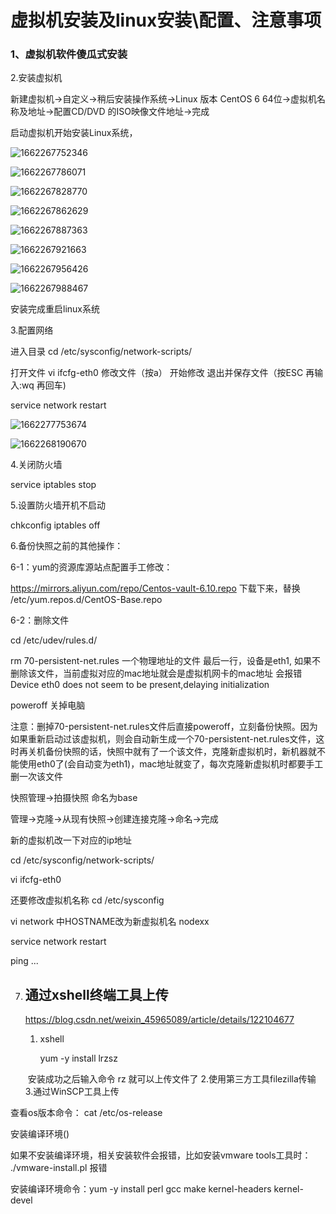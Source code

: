# 虚拟机安装及linux安装\配置、注意事项

### 1、虚拟机软件傻瓜式安装

2.安装虚拟机

新建虚拟机->自定义->稍后安装操作系统->Linux 版本 CentOS 6 64位->虚拟机名称及地址->配置CD/DVD 的ISO映像文件地址->完成

启动虚拟机开始安装Linux系统，



![1662267752346](C:\Users\Administrator\Desktop\1662267752346.png)

![1662267786071](F:\Rocky\JAVA\Organ\msb\GitHubFileClone\java\database\image\1662267786071.png)

![1662267828770](F:\Rocky\JAVA\Organ\msb\GitHubFileClone\java\database\image\1662267828770.png)

![1662267862629](F:\Rocky\JAVA\Organ\msb\GitHubFileClone\java\database\image\1662267862629.png)

![1662267887363](F:\Rocky\JAVA\Organ\msb\GitHubFileClone\java\database\image\1662267887363.png)

![1662267921663](F:\Rocky\JAVA\Organ\msb\GitHubFileClone\java\database\image\1662267921663.png)

![1662267956426](F:\Rocky\JAVA\Organ\msb\GitHubFileClone\java\database\image\1662267956426.png)

![1662267988467](F:\Rocky\JAVA\Organ\msb\GitHubFileClone\java\database\image\1662267988467.png)

安装完成重启linux系统

3.配置网络

进入目录   cd /etc/sysconfig/network-scripts/ 

打开文件   vi ifcfg-eth0   修改文件（按a） 开始修改  退出并保存文件（按ESC 再输入:wq 再回车)

service network restart

![1662277753674](F:\Rocky\JAVA\Organ\msb\GitHubFileClone\java\database\image\1662277753674.png)

![1662268190670](F:\Rocky\JAVA\Organ\msb\GitHubFileClone\java\database\image\1662268190670.png)

4.关闭防火墙

service iptables stop

5.设置防火墙开机不启动

chkconfig iptables off

6.备份快照之前的其他操作：

6-1：yum的资源库源站点配置手工修改：

https://mirrors.aliyun.com/repo/Centos-vault-6.10.repo 下载下来，替换 /etc/yum.repos.d/CentOS-Base.repo

6-2：删除文件

cd /etc/udev/rules.d/

rm 70-persistent-net.rules 一个物理地址的文件    最后一行，设备是eth1,  如果不删除该文件，当前虚拟对应的mac地址就会是虚拟机网卡的mac地址  会报错 Device eth0 does not seem to be present,delaying initialization

poweroff 关掉电脑

注意：删掉70-persistent-net.rules文件后直接poweroff，立刻备份快照。因为如果重新启动过该虚拟机，则会自动新生成一个70-persistent-net.rules文件，这时再关机备份快照的话，快照中就有了一个该文件，克隆新虚拟机时，新机器就不能使用eth0了(会自动变为eth1)，mac地址就变了，每次克隆新虚拟机时都要手工删一次该文件

快照管理->拍摄快照 命名为base

管理->克隆->从现有快照->创建连接克隆->命名->完成

新的虚拟机改一下对应的ip地址

cd /etc/sysconfig/network-scripts/

vi ifcfg-eth0 

还要修改虚拟机名称 cd /etc/sysconfig

vi network   中HOSTNAME改为新虚拟机名 nodexx

service network restart

ping ...

7. ## 通过xshell终端工具上传  

   https://blog.csdn.net/weixin_45965089/article/details/122104677

   1. xshell  

      yum -y install lrzsz

   ​      安装成功之后输入命令 rz 就可以上传文件了
   2.使用第三方工具filezilla传输
   3.通过WinSCP工具上传

查看os版本命令： cat /etc/os-release 



安装编译环境()

如果不安装编译环境，相关安装软件会报错，比如安装vmware tools工具时： ./vmware-install.pl 报错

安装编译环境命令：yum -y install perl gcc make kernel-headers kernel-devel

